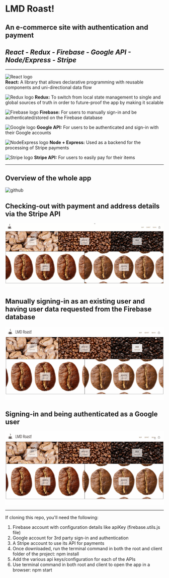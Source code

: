# LMD Roast!

## An e-commerce site with authentication and payment
*React - Redux - Firebase - Google API - Node/Express - Stripe*
---
---
![React logo](https://img.icons8.com/plasticine/40/000000/react.png)<br />**React:** A library that allows declarative programming with reusable components and uni-directional data flow

![Redux logo](https://img.icons8.com/color/30/000000/redux.png)    **Redux:** To switch from local state management to single and global sources of truth in order to future-proof the app by making it scalable

![Firebase logo](https://img.icons8.com/color/30/000000/firebase.png)    **Firebase:** For users to manually sign-in and be authenticated/stored on the Firebase database

![Google logo](https://img.icons8.com/color/30/000000/google-logo.png)    **Google API:** For users to be authenticated and sign-in with their Google accounts

![NodeExpress logo](https://img.icons8.com/color/40/000000/nodejs.png)    **Node + Express:** Used as a backend for the processing of Stripe payments

![Stripe logo](https://img.icons8.com/fluent/30/000000/stripe.png)    **Stripe API:** For users to easily pay for their items

---
## Overview of the whole app
![github](https://github.com/aliamk/LMD-Roast-Redux-Selectors/blob/master/readme_assets/cofffee_beans_whole_app.gif)

## Checking-out with payment and address details via the Stripe API
![github](https://github.com/aliamk/LMD-Roast-Redux-Selectors/blob/master/readme_assets/cofffee_beans_checkout.gif)

## Manually signing-in as an existing user and having user data requested from the Firebase database
![github](https://github.com/aliamk/LMD-Roast-Redux-Selectors/blob/master/readme_assets/cofffee_beans_manual_sign_in.gif)

## Signing-in and being authenticated as a Google user
![github](https://github.com/aliamk/LMD-Roast-Redux-Selectors/blob/master/readme_assets/cofffee_beans_google_sign_in.gif)

---

If cloning this repo, you'll need the following:
1. Firebase account with configuration details like apiKey (firebase.utils.js file)
1. Google account for 3rd party sign-in and authentication
1. A Stripe account to use its API for payments
1. Once downloaded, run the terminal command in both the root and client folder of the project:  npm install
1. Add the various api keys/configuration for each of the APIs
1. Use terminal command in both root and client to open the app in a browser:  npm start
